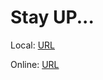 # Stay UP...

Local:
[URL](https://github.com/nu11secur1ty/Kali-Linux/tree/master/updater)

Online: 
[URL](https://github.com/nu11secur1ty/Kali-Linux/tree/master)
